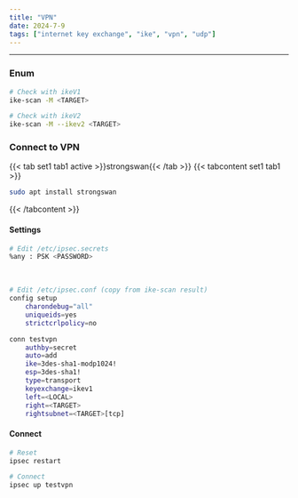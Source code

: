 ```yaml
---
title: "VPN"
date: 2024-7-9
tags: ["internet key exchange", "ike", "vpn", "udp"]
---
```


---
### Enum

<div>

```bash
# Check with ikeV1
ike-scan -M <TARGET>
```

```bash
# Check with ikeV2
ike-scan -M --ikev2 <TARGET>
```

</div>

### Connect to VPN

{{< tab set1 tab1 active >}}strongswan{{< /tab >}}
{{< tabcontent set1 tab1 >}}

<div>

```bash
sudo apt install strongswan
```

</div>

{{< /tabcontent >}}

#### Settings

<div>

```bash
# Edit /etc/ipsec.secrets
%any : PSK <PASSWORD>
```

</div>

<br>

<div>

```bash
# Edit /etc/ipsec.conf (copy from ike-scan result)
config setup
    charondebug="all"
    uniqueids=yes
    strictcrlpolicy=no

conn testvpn
    authby=secret
    auto=add
    ike=3des-sha1-modp1024!
    esp=3des-sha1!
    type=transport
    keyexchange=ikev1
    left=<LOCAL>
    right=<TARGET>
    rightsubnet=<TARGET>[tcp]
```

</div>

#### Connect

<div>

```bash
# Reset
ipsec restart
```

```bash
# Connect
ipsec up testvpn
```

</div>

<br>